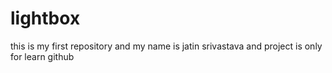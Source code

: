 # lightbox
this is my first repository
and my name is jatin srivastava 
and project is only for learn github
